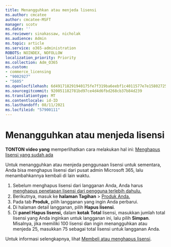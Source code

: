 ```yaml
---
title: Menangguhkan atau menjeda lisensi
ms.author: cmcatee
author: cmcatee-MSFT
manager: scotv
ms.date: ''
ms.reviewer: sinakassaw, nicholak
ms.audience: Admin
ms.topic: article
ms.service: o365-administration
ROBOTS: NOINDEX, NOFOLLOW
localization_priority: Priority
ms.collection: Adm_O365
ms.custom:
- commerce_licensing
- "9002927"
- "5605"
ms.openlocfilehash: 6d491718291940175fe7f319ba6eebf1c4011577e7e15802725a3c5baa77db25
ms.sourcegitcommit: 920051182781bd97ce4d4d6fbd268cb37b84d239
ms.translationtype: MT
ms.contentlocale: id-ID
ms.lasthandoff: 08/11/2021
ms.locfileid: "57900111"
---
```

# <a name="suspend-or-pause-licenses"></a>Menangguhkan atau menjeda lisensi

**TONTON video yang** memperlihatkan cara melakukan hal ini: [Menghapus lisensi yang sudah ada](https://go.microsoft.com/fwlink/p/?linkid=2154938)

Untuk menangguhkan atau menjeda penggunaan lisensi untuk sementara, Anda bisa menghapus lisensi dari pusat admin Microsoft 365, lalu menambahkannya kembali di lain waktu.

1. Sebelum menghapus lisensi dari langganan Anda, Anda harus [menghapus penetapan lisensi dari pengguna terlebih dahulu.](https://docs.microsoft.com/microsoft-365/admin/manage/remove-licenses-from-users)
2. Berikutnya, masuk ke **halaman Tagihan**  >  [Produk Anda.](https://go.microsoft.com/fwlink/p/?linkid=842054)
3. Pada tab **Produk,** pilih langganan yang ingin Anda perbarui.
4. Di halaman detail langganan, pilih **Hapus lisensi**.
5. Di **panel Hapus lisensi,** dalam **kotak Total** lisensi, masukkan jumlah total lisensi yang Anda inginkan untuk langganan ini, lalu pilih **Simpan**. Misalnya, jika memiliki 100 lisensi dan ingin menangguhkan atau menjeda 25, masukkan 75 sebagai total lisensi untuk langganan Anda.

Untuk informasi selengkapnya, lihat [Membeli atau menghapus lisensi](https://docs.microsoft.com/microsoft-365/commerce/licenses/buy-licenses).